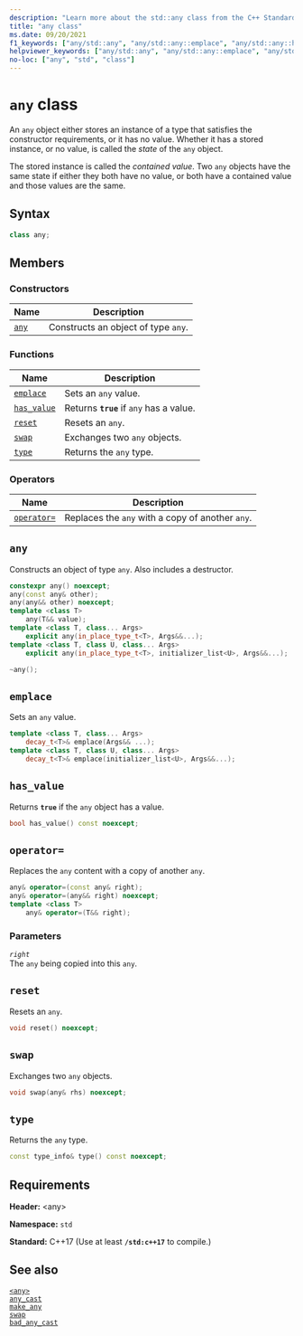 ```yaml
---
description: "Learn more about the std::any class from the C++ Standard Library."
title: "any class"
ms.date: 09/20/2021
f1_keywords: ["any/std::any", "any/std::any::emplace", "any/std::any::has_value", "any/std::any::reset", "any/std::any::swap", "any/std::any::type"]
helpviewer_keywords: ["any/std::any", "any/std::any::emplace", "any/std::any::has_value", "any/std::any::reset", "any/std::any::swap", "any/std::any::type"]
no-loc: ["any", "std", "class"]
---
```

# `any` class

An `any` object either stores an instance of a type that satisfies the constructor requirements, or it has no value. Whether it has a stored instance, or no value, is called the *state* of the `any` object.

The stored instance is called the *contained value*. Two `any` objects have the same state if either they both have no value, or both have a contained value and those values are the same.

## Syntax

```cpp
class any;
```

## Members

### Constructors

| Name | Description |
|--|--|
| [`any`](#any) | Constructs an object of type `any`. |

### Functions

| Name | Description |
|--|--|
| [`emplace`](#emplace) | Sets an `any` value. |
| [`has_value`](#has_value) | Returns **`true`** if `any` has a value. |
| [`reset`](#reset) | Resets an `any`. |
| [`swap`](#swap) | Exchanges two `any` objects. |
| [`type`](#type) | Returns the `any` type. |

### Operators

| Name | Description |
|--|--|
| [`operator=`](#op_eq) | Replaces the `any` with a copy of another `any`. |

## <a name="any"></a> `any`

Constructs an object of type `any`. Also includes a destructor.

```cpp
constexpr any() noexcept;
any(const any& other);
any(any&& other) noexcept;
template <class T>
    any(T&& value);
template <class T, class... Args>
    explicit any(in_place_type_t<T>, Args&&...);
template <class T, class U, class... Args>
    explicit any(in_place_type_t<T>, initializer_list<U>, Args&&...);

~any();
```

## <a name="emplace"></a> `emplace`

Sets an `any` value.

```cpp
template <class T, class... Args>
    decay_t<T>& emplace(Args&& ...);
template <class T, class U, class... Args>
    decay_t<T>& emplace(initializer_list<U>, Args&&...);
```

## <a name="has_value"></a> `has_value`

Returns **`true`** if the `any` object has a value.

```cpp
bool has_value() const noexcept;
```

## <a name="op_eq"></a> `operator=`

Replaces the `any` content with a copy of another `any`.

```cpp
any& operator=(const any& right);
any& operator=(any&& right) noexcept;
template <class T>
    any& operator=(T&& right);
```

### Parameters

*`right`*\
The `any` being copied into this `any`.

## <a name="reset"></a> `reset`

Resets an `any`.

```cpp
void reset() noexcept;
```

## <a name="swap"></a> `swap`

Exchanges two `any` objects.

```cpp
void swap(any& rhs) noexcept;
```

## <a name="type"></a> `type`

Returns the `any` type.

```cpp
const type_info& type() const noexcept;
```

## Requirements

**Header:** \<any>

**Namespace:** `std`

**Standard:** C++17 (Use at least **`/std:c++17`** to compile.)

## See also

[`<any>`](any.md)\
[`any_cast`](any-functions.md#any_cast)\
[`make_any`](any-functions.md#make_any)\
[`swap`](any-functions.md#swap)\
[`bad_any_cast`](bad-any-cast-class.md)
